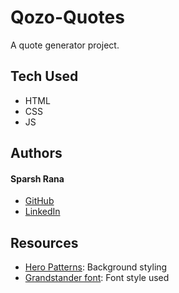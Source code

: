 # Qozo-Quotes

A quote generator project.


## Tech Used
- HTML
- CSS
- JS


## Authors

#### Sparsh Rana
* [GitHub]
* [LinkedIn]

## Resources
- [Hero Patterns](https://www.heropatterns.com/): Background styling
- [Grandstander font](https://fonts.google.com/specimen/Grandstander?sidebar.open=true&selection.family=Grandstander:wght@200#standard-styles): Font style used

[//]: # (HyperLinks)
[GitHub]: https://github.com/madazz
[LinkedIn]: https://www.linkedin.com/in/madazz

